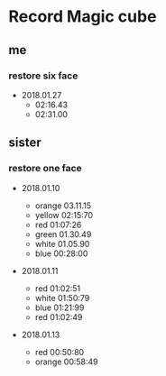 # Record Magic cube


## me
### restore six face
- 2018.01.27
  - 02:16.43
  - 02:31.00


## sister
### restore one face
- 2018.01.10 
  - orange 03.11.15
  - yellow 02:15:70
  - red 01:07:26
  - green 01.30.49
  - white 01.05.90
  - blue 00:28:00

- 2018.01.11
  - red 01:02:51
  - white 01:50:79
  - blue 01:21:99
  - red 01:02:49

- 2018.01.13
  - red  00:50:80
  - orange  00:58:49